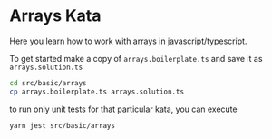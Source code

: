 Arrays Kata
============

Here you learn how to work with arrays in javascript/typescript.

To get started make a copy of `arrays.boilerplate.ts` and save it as `arrays.solution.ts`

```bash
cd src/basic/arrays
cp arrays.boilerplate.ts arrays.solution.ts
```

to run only unit tests for that particular kata, you can execute
```bash
yarn jest src/basic/arrays
```
